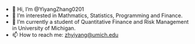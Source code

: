 - 👋 Hi, I’m @YiyangZhang0201
- 👀 I’m interested in Mathmatics, Statistics, Programming and Finance.
- 🌱 I’m currently a student of Quantitative Finance and Risk Management in University of Michigan.
- 📫 How to reach me: zhyiyang@umich.edu

<!---
YiyangZhang0201/YiyangZhang0201 is a ✨ special ✨ repository because its `README.md` (this file) appears on your GitHub profile.
You can click the Preview link to take a look at your changes.
--->
